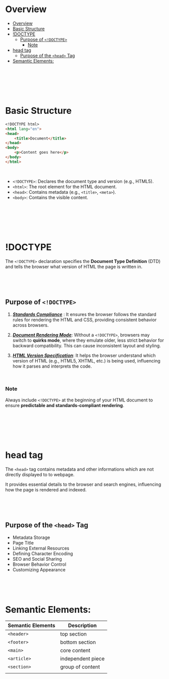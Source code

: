 # Overview

- [Overview](#overview)
- [Basic Structure](#basic-structure)
- [!DOCTYPE](#doctype)
  - [Purpose of `<!DOCTYPE>`](#purpose-of-doctype)
    - [Note](#note)
- [head tag](#head-tag)
  - [Purpose of the `<head>` Tag](#purpose-of-the-head-tag)
- [Semantic Elements:](#semantic-elements)

&nbsp;

&nbsp;

&nbsp;

# Basic Structure

```md
<!DOCTYPE html>
<html lang="en">
<head>
    <title>Document</title>
</head>
<body>
    <p>Content goes here</p>
</body>
</html>
```

&nbsp;

- `<!DOCTYPE>`: Declares the document type and version (e.g., HTML5).
- `<html>`: The root element for the HTML document.
- `<head>`: Contains metadata (e.g., `<title>`, `<meta>`).
- `<body>`: Contains the visible content.

&nbsp;

&nbsp;

&nbsp;

# !DOCTYPE

The `<!DOCTYPE>` declaration specifies the **Document Type Definition** (DTD) and tells the browser what version of HTML the page is written in.

&nbsp;

&nbsp;

## Purpose of `<!DOCTYPE>`

1. **_<u>Standards Compliance</u>_** : It ensures the browser follows the standard rules for rendering the HTML and CSS, providing consistent behavior across browsers.

2. **_<u>Document Rendering Mode</u>_**: Without a `<!DOCTYPE>`, browsers may switch to **quirks mode**, where they emulate older, less strict behavior for backward compatibility. This can cause inconsistent layout and styling.

3. **_<u>HTML Version Specification</u>_**: It helps the browser understand which version of HTML (e.g., HTML5, XHTML, etc.) is being used, influencing how it parses and interprets the code.

&nbsp;

### Note

Always include `<!DOCTYPE>` at the beginning of your HTML document to ensure **predictable and standards-compliant rendering**.

&nbsp;

&nbsp;

&nbsp;

# head tag

The `<head>` tag contains metadata and other informations which are not directly displayed to to webpage.

It provides essential details to the browser and search engines, influencing how the page is rendered and indexed.

&nbsp;

&nbsp;

## Purpose of the `<head>` Tag

- Metadata Storage
- Page Title
- Linking External Resources
- Defining Character Encoding
- SEO and Social Sharing
- Browser Behavior Control
- Customizing Appearance

&nbsp;

&nbsp;

# Semantic Elements:

| Semantic Elements | Description       |
| ----------------- | ----------------- |
| `<header>`        | top section       |
| `<footer>`        | bottom section    |
| `<main>`          | core content      |
| `<article>`       | independent piece |
| `<section>`       | group of content  |
|                   |                   |

&nbsp;

&nbsp;

&nbsp;

&nbsp;
